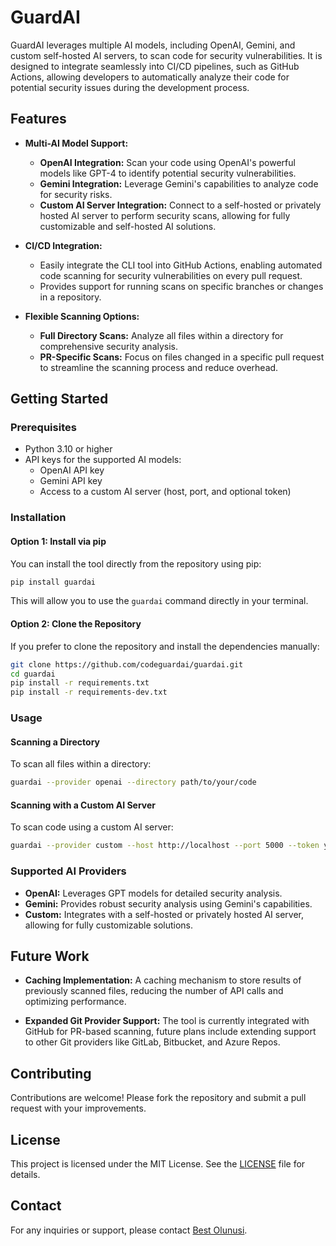 # GuardAI

GuardAI leverages multiple AI models, including OpenAI, Gemini, and custom self-hosted AI servers, to scan code for security vulnerabilities. It is designed to integrate seamlessly into CI/CD pipelines, such as GitHub Actions, allowing developers to automatically analyze their code for potential security issues during the development process.

## Features

- **Multi-AI Model Support:**

  - **OpenAI Integration:** Scan your code using OpenAI's powerful models like GPT-4 to identify potential security vulnerabilities.
  - **Gemini Integration:** Leverage Gemini's capabilities to analyze code for security risks.
  - **Custom AI Server Integration:** Connect to a self-hosted or privately hosted AI server to perform security scans, allowing for fully customizable and self-hosted AI solutions.

- **CI/CD Integration:**

  - Easily integrate the CLI tool into GitHub Actions, enabling automated code scanning for security vulnerabilities on every pull request.
  - Provides support for running scans on specific branches or changes in a repository.

- **Flexible Scanning Options:**
  - **Full Directory Scans:** Analyze all files within a directory for comprehensive security analysis.
  - **PR-Specific Scans:** Focus on files changed in a specific pull request to streamline the scanning process and reduce overhead.

## Getting Started

### Prerequisites

- Python 3.10 or higher
- API keys for the supported AI models:
  - OpenAI API key
  - Gemini API key
  - Access to a custom AI server (host, port, and optional token)

### Installation

#### Option 1: Install via pip

You can install the tool directly from the repository using pip:

```bash
pip install guardai
```

This will allow you to use the `guardai` command directly in your terminal.

#### Option 2: Clone the Repository

If you prefer to clone the repository and install the dependencies manually:

```bash
git clone https://github.com/codeguardai/guardai.git
cd guardai
pip install -r requirements.txt
pip install -r requirements-dev.txt
```

### Usage

#### Scanning a Directory

To scan all files within a directory:

```bash
guardai --provider openai --directory path/to/your/code
```

#### Scanning with a Custom AI Server

To scan code using a custom AI server:

```bash
guardai --provider custom --host http://localhost --port 5000 --token your_token --directory path/to/your/code
```

### Supported AI Providers

- **OpenAI:** Leverages GPT models for detailed security analysis.
- **Gemini:** Provides robust security analysis using Gemini's capabilities.
- **Custom:** Integrates with a self-hosted or privately hosted AI server, allowing for fully customizable solutions.

## Future Work

- **Caching Implementation:** A caching mechanism to store results of previously scanned files, reducing the number of API calls and optimizing performance.

- **Expanded Git Provider Support:** The tool is currently integrated with GitHub for PR-based scanning, future plans include extending support to other Git providers like GitLab, Bitbucket, and Azure Repos.

## Contributing

Contributions are welcome! Please fork the repository and submit a pull request with your improvements.

## License

This project is licensed under the MIT License. See the [LICENSE](LICENSE) file for details.

## Contact

For any inquiries or support, please contact [Best Olunusi](mailto:olunusibest@gmail.com).
